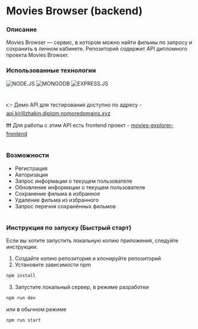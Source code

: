 # Movies Browser (backend)
### Описание
Movies Browser — cервис, в котором можно найти фильмы по запросу и сохранить в личном кабинете. Репозиторий содержит API дипломного проекта Movies Browser.

### Использованные технологии  
![NODE.JS](https://img.shields.io/badge/Node.js-172F45?style=for-the-badge&logo=node.js)
![MONGODB](https://img.shields.io/badge/MongoDB-172F45?style=for-the-badge&logo=mongodb&)
![EXPRESS.JS](https://img.shields.io/badge/Express-172F45?style=for-the-badge&logo=express)
#
👉 Демо API для тестирования доступно по адресу - [api.kirillzhakin.diplom.nomoredomains.xyz](https://api.kirillzhakin.diplom.nomoredomains.xyz)

❗️❗️❗️ Для работы с этим API есть frontend проект - [movies-explorer-frontend](https://github.com/kirillzhakin/movies-explorer-frontend.git)
#

### Возможности
- Регистрация  
- Авторизация
- Запрос информации о текущем пользователе
- Обновление информации о текущем пользователе
- Сохранение фильма в избранное
- Удаление фильма из избранного
- Запрос перечня сохранённых фильмов
#

### Инструкция по запуску (Быстрый старт)

Если вы хотите запустить локальную копию приложения, следуйте инструкции:

1. Cоздайте копию репозитория и клонируйте репозиторий
2. Установите зависимости npm

```sh
npm install
```

3. Запустите локальный сервер, в режиме разработки

```sh
npm run dev
```
 или в обычном режиме
```sh
npm run start
```

